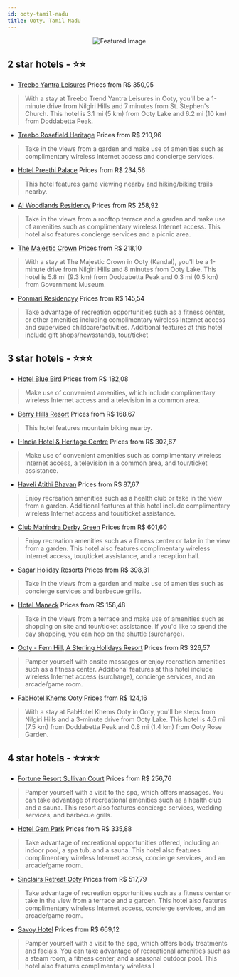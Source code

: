 ```yaml
---
id: ooty-tamil-nadu
title: Ooty, Tamil Nadu
---
```


<center><img src="https://i.travelapi.com/hotels/7000000/6080000/6073800/6073764/5e3cbc01_b.jpg" alt="Featured Image" /></center>


##  2 star hotels - ⭐️⭐️

-    [Treebo Yantra Leisures](https://us.hurb.com/hotels/ooty/treebo-yantra-leisures-JNP-JP356831?cmp=18055) Prices from R$ 350,05
   > With a stay at Treebo Trend Yantra Leisures in Ooty, you'll be a 1-minute drive from Nilgiri Hills and 7 minutes from St. Stephen's Church. This hotel is 3.1 mi (5 km) from Ooty Lake and 6.2 mi (10 km) from Doddabetta Peak.
-    [Treebo Rosefield Heritage](https://us.hurb.com/hotels/ooty/treebo-rosefield-heritage-JNP-JP515265?cmp=18055) Prices from R$ 210,96
   > Take in the views from a garden and make use of amenities such as complimentary wireless Internet access and concierge services.
-    [Hotel Preethi Palace](https://us.hurb.com/hotels/ooty/hotel-preethi-palace-JNP-JP972396?cmp=18055) Prices from R$ 234,56
   > This hotel features game viewing nearby and hiking/biking trails nearby.
-    [Al Woodlands Residency](https://us.hurb.com/hotels/ooty/al-woodlands-residency-JNP-JP105940?cmp=18055) Prices from R$ 258,92
   > Take in the views from a rooftop terrace and a garden and make use of amenities such as complimentary wireless Internet access. This hotel also features concierge services and a picnic area.
-    [The Majestic Crown](https://us.hurb.com/hotels/ooty/the-majestic-crown-JNP-JP799643?cmp=18055) Prices from R$ 218,10
   > With a stay at The Majestic Crown in Ooty (Kandal), you'll be a 1-minute drive from Nilgiri Hills and 8 minutes from Ooty Lake. This hotel is 5.8 mi (9.3 km) from Doddabetta Peak and 0.3 mi (0.5 km) from Government Museum.
-    [Ponmari Residencyy](https://us.hurb.com/hotels/ooty/ponmari-residencyy-JNP-JP892042?cmp=18055) Prices from R$ 145,54
   > Take advantage of recreation opportunities such as a fitness center, or other amenities including complimentary wireless Internet access and supervised childcare/activities. Additional features at this hotel include gift shops/newsstands, tour/ticket

##  3 star hotels - ⭐️⭐️⭐️

-    [Hotel Blue Bird](https://us.hurb.com/hotels/ooty/hotel-blue-bird-JNP-JP648831?cmp=18055) Prices from R$ 182,08
   > Make use of convenient amenities, which include complimentary wireless Internet access and a television in a common area.
-    [Berry Hills Resort](https://us.hurb.com/hotels/ooty/berry-hills-resort-JNP-JP104077?cmp=18055) Prices from R$ 168,67
   > This hotel features mountain biking nearby.
-    [I-India Hotel & Heritage Centre](https://us.hurb.com/hotels/ooty/i-india-hotel-heritage-centre-JNP-JP259349?cmp=18055) Prices from R$ 302,67
   > Make use of convenient amenities such as complimentary wireless Internet access, a television in a common area, and tour/ticket assistance.
-    [Haveli Atithi Bhavan](https://us.hurb.com/hotels/ooty/haveli-atithi-bhavan-JNP-JP784648?cmp=18055) Prices from R$ 87,67
   > Enjoy recreation amenities such as a health club or take in the view from a garden. Additional features at this hotel include complimentary wireless Internet access and tour/ticket assistance.
-    [Club Mahindra Derby Green](https://us.hurb.com/hotels/ooty/club-mahindra-derby-green-JNP-JP814988?cmp=18055) Prices from R$ 601,60
   > Enjoy recreation amenities such as a fitness center or take in the view from a garden. This hotel also features complimentary wireless Internet access, tour/ticket assistance, and a reception hall.
-    [Sagar Holiday Resorts](https://us.hurb.com/hotels/ooty/sagar-holiday-resorts-JNP-JP231835?cmp=18055) Prices from R$ 398,31
   > Take in the views from a garden and make use of amenities such as concierge services and barbecue grills.
-    [Hotel Maneck](https://us.hurb.com/hotels/ooty/hotel-maneck-JNP-JP259335?cmp=18055) Prices from R$ 158,48
   > Take in the views from a terrace and make use of amenities such as shopping on site and tour/ticket assistance. If you'd like to spend the day shopping, you can hop on the shuttle (surcharge).
-    [Ooty - Fern Hill, A Sterling Holidays Resort](https://us.hurb.com/hotels/ooty/ooty-fern-hill-a-sterling-holidays-resort-JNP-JP007473?cmp=18055) Prices from R$ 326,57
   > Pamper yourself with onsite massages or enjoy recreation amenities such as a fitness center. Additional features at this hotel include wireless Internet access (surcharge), concierge services, and an arcade/game room.
-    [FabHotel Khems Ooty](https://us.hurb.com/hotels/ooty/fabhotel-khems-ooty-JNP-JP00579C?cmp=18055) Prices from R$ 124,16
   > With a stay at FabHotel Khems Ooty in Ooty, you'll be steps from Nilgiri Hills and a 3-minute drive from Ooty Lake. This hotel is 4.6 mi (7.5 km) from Doddabetta Peak and 0.8 mi (1.4 km) from Ooty Rose Garden.

##  4 star hotels - ⭐️⭐️⭐️⭐️

-    [Fortune Resort Sullivan Court](https://us.hurb.com/hotels/ooty/fortune-resort-sullivan-court-JNP-JP042316?cmp=18055) Prices from R$ 256,76
   > Pamper yourself with a visit to the spa, which offers massages. You can take advantage of recreational amenities such as a health club and a sauna. This resort also features concierge services, wedding services, and barbecue grills.
-    [Hotel Gem Park](https://us.hurb.com/hotels/ooty/hotel-gem-park-JNP-JP831486?cmp=18055) Prices from R$ 335,88
   > Take advantage of recreational opportunities offered, including an indoor pool, a spa tub, and a sauna. This hotel also features complimentary wireless Internet access, concierge services, and an arcade/game room.
-    [Sinclairs Retreat Ooty](https://us.hurb.com/hotels/ooty/sinclairs-retreat-ooty-JNP-JP042317?cmp=18055) Prices from R$ 517,79
   > Take advantage of recreation opportunities such as a fitness center or take in the view from a terrace and a garden. This hotel also features complimentary wireless Internet access, concierge services, and an arcade/game room.
-    [Savoy Hotel](https://us.hurb.com/hotels/ooty/savoy-hotel-JNP-JP300911?cmp=18055) Prices from R$ 669,12
   > Pamper yourself with a visit to the spa, which offers body treatments and facials. You can take advantage of recreational amenities such as a steam room, a fitness center, and a seasonal outdoor pool. This hotel also features complimentary wireless I

